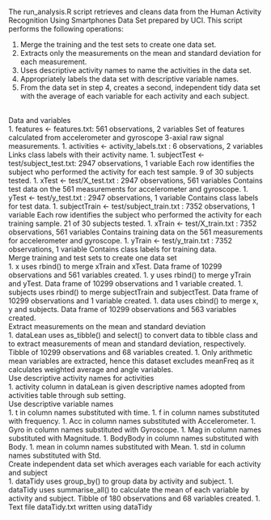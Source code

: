 The run_analysis.R script retrieves and cleans data from the Human Activity Recognition Using Smartphones Data Set prepared by UCI. This script performs the following operations:<br/>
1. Merge the training and the test sets to create one data set.
1. Extracts only the measurements on the mean and standard deviation for each measurement.
1. Uses descriptive activity names to name the activities in the data set.
1. Appropriately labels the data set with descriptive variable names.
1. From the data set in step 4, creates a second, independent tidy data set with the average of each variable for each activity and each subject.
<br/>
Data and variables<br/>
1. features <- features.txt: 561 observations, 2 variables  
      Set of features calculated from accelerometer and gyroscope 3-axial raw signal measurements.
1. activities <- activity_labels.txt : 6 observations, 2 variables  
      Links class labels with their activity name.
1. subjectTest <- test/subject_test.txt: 2947 observations, 1 variable  
      Each row identifies the subject who performed the activity for each test sample. 9 of 30 subjects tested.
1. xTest <- test/X_test.txt : 2947 observations, 561 variables  
      Contains test data on the 561 measurements for accelerometer and gyroscope.
1. yTest <- test/y_test.txt : 2947 observations, 1 variable  
      Contains class labels for test data.
1. subjectTrain <- test/subject_train.txt : 7352 observations, 1 variable  
      Each row identifies the subject who performed the activity for each training sample. 21 of 30 subjects tested.
1. xTrain <- test/X_train.txt : 7352 observations, 561 variables  
      Contains training data on the 561 measurements for accelerometer and gyroscope.
1. yTrain <- test/y_train.txt : 7352 observations, 1 variable  
      Contains class labels for training data.
<br/>
Merge training and test sets to create one data set<br/>
1. x uses rbind() to merge xTrain and xTest. Data frame of 10299 observations and 561 variables created.
1. y uses rbind() to merge yTrain and yTest. Data frame of 10299 observations and 1 variable created.
1. subjects uses rbind() to merge subjectTrain and subjectTest. Data frame of 10299 observations and 1 variable created.
1. data uses cbind() to merge x, y and subjects. Data frame of 10299 observations and 563 variables created.
<br/>
Extract measurements on the mean and standard deviation<br/>
1. dataLean uses as_tibble() and select() to convert data to tibble class and to extract measurements of mean and standard deviation, respectively. Tibble of 10299 observations and 68 variables created.
1. Only arithmetic mean variables are extracted, hence this dataset excludes meanFreq as it calculates weighted average and angle variables.
<br/>
Use descriptive activity names for activities<br/>
1. activity column in dataLean is given descriptive names adopted from activities table through sub setting.
<br/>
Use descriptive variable names<br/>
1. t in column names substituted with time.  
1. f in column names substituted with frequency.  
1. Acc in column names substituted with Accelerometer.  
1. Gyro in column names substituted with Gyroscope.  
1. Mag in column names substituted with Magnitude.  
1. BodyBody in column names substituted with Body.  
1. mean in column names substituted with Mean.  
1. std in column names substituted with Std.  
<br/>
Create independent data set which averages each variable for each activity and subject<br/>
1. dataTidy uses group_by() to group data by activity and subject.
1. dataTidy uses summarise_all() to calculate the mean of each variable by activity and subject. Tibble of 180 observations and 68 variables created.
1. Text file dataTidy.txt written using dataTidy
